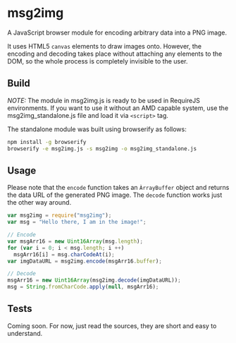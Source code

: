 # msg2img
A JavaScript browser module for encoding arbitrary data into a PNG image.

It uses HTML5 `canvas` elements to draw images onto. However, the encoding and decoding takes place without attaching any elements to the DOM, so the whole process is completely invisible to the user.


## Build
*NOTE:* The module in msg2img.js is ready to be used in RequireJS environments. If you want to use it without an AMD capable system, use the msg2img_standalone.js file and load it via `<script>` tag.

The standalone module was built using browserify as follows:

```bash
npm install -g browserify
browserify -e msg2img.js -s msg2img -o msg2img_standalone.js
```

## Usage
Please note that the `encode` function takes an `ÀrrayBuffer` object and returns the data URL of the generated PNG image. The `decode` function works just the other way around.

```javascript
var msg2img = require("msg2img");
var msg = "Hello there, I am in the image!";

// Encode
var msgArr16 = new Uint16Array(msg.length);
for (var i = 0; i < msg.length; i ++)
  msgArr16[i] = msg.charCodeAt(i);
var imgDataURL = msg2img.encode(msgArr16.buffer);

// Decode
msgArr16 = new Uint16Array(msg2img.decode(imgDataURL));
msg = String.fromCharCode.apply(null, msgArr16);
```

## Tests
Coming soon. For now, just read the sources, they are short and easy to understand.

